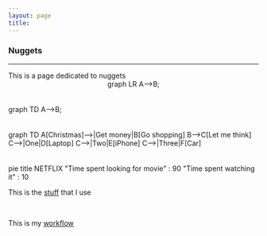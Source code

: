 ```yaml
---
layout: page
title:
---
```


<h3 id="nuggets">Nuggets</h3>
<hr />
This is a page dedicated to nuggets

<script async src="https://unpkg.com/mermaid@8.2.3/dist/mermaid.min.js"></script>

<center>
<div class="mermaid">
graph LR
  A-->B;
</div>
</center>  
<br><br>

<div class="mermaid">
graph TD
  A-->B;
</div>
<br><br>

<div class="mermaid">
graph TD
  A[Christmas]-->|Get money|B[Go shopping]
  B-->C[Let me think]
  C-->|One|D[Laptop]
  C-->|Two|E[iPhone]
  C-->|Three|F[Car]
</div>
<br><br>

<div class="mermaid">
pie title NETFLIX
  "Time spent looking for movie" : 90
  "Time spent watching it" : 10
</div>

This is the [stuff](mystuff.md) that I use

<br>

This is my [workflow](myworkflow.md)

